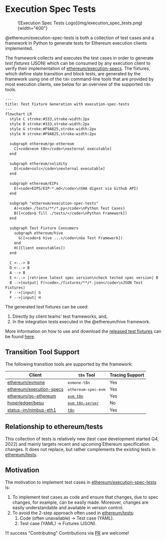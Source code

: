 # Execution Spec Tests

<figure markdown>  <!-- markdownlint-disable MD033 (MD033=no-inline-html) -->
  ![Execution Spec Tests Logo](img/execution_spec_tests.png){width="400"}
</figure>

@ethereum/execution-spec-tests is both a collection of test cases and a framework in Python to generate tests for Ethereum execution clients implemented.

The framework collects and executes the test cases in order to generate _test fixtures_ (JSON) which can be consumed by any execution client to verify their implementation of [ethereum/execution-specs](https://github.com/ethereum/execution-specs). The fixtures, which define state transition and block tests, are generated by the framework using one of the `t8n` command-line tools that are provided by most execution clients, see below for an overview of the supported `t8n` tools.

```mermaid
---
title: Test Fixture Generation with execution-spec-tests
---
flowchart LR
  style C stroke:#333,stroke-width:2px
  style D stroke:#333,stroke-width:2px
  style G stroke:#F9A825,stroke-width:2px
  style H stroke:#F9A825,stroke-width:2px
  
  subgraph ethereum/go-ethereum
    C[<code>evm t8n</code>\nexternal executable]
  end

  subgraph ethereum/solidity
    D[<code>solc</code>\nexternal executable]
  end

  subgraph ethereum/EIPs
    E(<code>EIPS/EIP-*.md</code>\nSHA digest via Github API)
  end

  subgraph "ethereum/execution-spec-tests"
    A(<code>./tests/**/*.py</code>\nPython Test Cases)
    B([<code>$ fill ./tests/</code>\nPython Framework])
  end

  subgraph Test Fixture Consumers
    subgraph ethereum/hive
      G([<code>$ hive ...</code>\nGo Test Framework])
    end
    H([Client executables])
  end

  C <-.-> B  
  D <-.-> B
  A --> B
  E <-.-> |retrieve latest spec version\ncheck tested spec version| B
  B -->|output| F(<code>./fixtures/**/*.json</code>\nJSON Test Fixtures)
  F -->|input| G
  F -->|input| H
```

The generated test fixtures can be used:

1. Directly by client teams' test frameworks, and,
2. In the integration tests executed in the @ethereum/hive framework.

More information on how to use and download the [released test fixtures](https://github.com/ethereum/execution-spec-tests/releases) can be found [here](consuming_tests/index.md).

## Transition Tool Support

The following transition tools are supported by the framework:

| Client | `t8n` Tool | Tracing Support |
| -------| ---------- | --------------- |
| [ethereum/evmone](https://github.com/ethereum/evmone) | `evmone-t8n` | Yes |
| [ethereum/execution-specs](https://github.com/ethereum/execution-specs) | `ethereum-spec-evm` | Yes |
| [ethereum/go-ethereum](https://github.com/ethereum/go-ethereum) | [`evm t8n`](https://github.com/ethereum/go-ethereum/tree/master/cmd/evm) | Yes |
| [hyperledger/besu](https://github.com/hyperledger/besu/tree/main/ethereum/evmtool) | [`evm t8n-server`](https://github.com/hyperledger/besu/tree/main/ethereum/evmtool) | No |
| [status-im/nimbus-eth1](https://github.com/status-im/nimbus-eth1) | [`t8n`](https://github.com/status-im/nimbus-eth1/blob/master/tools/t8n/readme.md) | Yes |

## Relationship to ethereum/tests

This collection of tests is relatively new (test case development started Q4, 2022) and mainly targets recent and upcoming Ethereum specification changes. It does not replace, but rather complements the existing tests in [ethereum/tests](https://github.com/ethereum/tests).

## Motivation

The motivation to implement test cases in [ethereum/execution-spec-tests](https://github.com/ethereum/execution-spec-tests) is:

1. To implement test cases as code and ensure that changes, due to spec changes, for example, can be easily made. Moreover, changes are easily understandable and available in version control.
2. To avoid the 2-step approach often used in [ethereum/tests](https://github.com/ethereum/tests):
    1. Code (often unavailable) -> Test case (YAML).
    2. Test case (YAML) -> Fixtures (JSON).

!!! success "Contributing"
    Contributions via [PR](https://github.com/ethereum/execution-spec-tests/pulls) are welcome!
